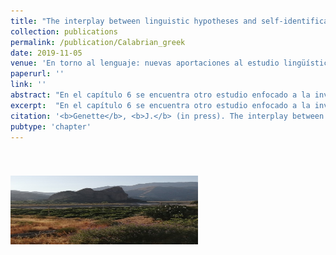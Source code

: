 ```yaml
---
title: "The interplay between linguistic hypotheses and self-identification needs: The case of Calabrian Greek"
collection: publications
permalink: /publication/Calabrian_greek
date: 2019-11-05
venue: 'En torno al lenguaje: nuevas aportaciones al estudio lingüístico'
paperurl: ''
link: ''
abstract: "En el capítulo 6 se encuentra otro estudio enfocado a la investigación de lenguas, en este caso de carácter minoritario: Genette se centra en el estudio del griego calabrés, una variedad que puede tener su origen en el griego clásico o en el bizantino. En concreto, el autor aborda cómo las interpretaciones subjetivas de los hablantes pueden influir a la hora de estudiar los orígenes de ciertas lenguas. A partir de una encuesta a hablantes actuales de esta variedad, se plantea cómo diferentes asuntos, tales como el prestigio social de la teoría o la identificación cultural que produce en los hablantes, pueden hacer que los hablantes se decanten a favor de una u otra hipótesis y validar así su auto-identificación como parte de una comunidad de habla."
excerpt:  "En el capítulo 6 se encuentra otro estudio enfocado a la investigación de lenguas, en este caso de carácter minoritario: Genette se centra en el estudio del griego calabrés, una variedad que puede tener su origen en el griego clásico o en el bizantino. En concreto, el autor aborda cómo las interpretaciones subjetivas de los hablantes pueden influir a la hora de estudiar los orígenes de ciertas lenguas. A partir de una encuesta a hablantes actuales de esta variedad, se plantea cómo diferentes asuntos, tales como el prestigio social de la teoría o la identificación cultural que produce en los hablantes, pueden hacer que los hablantes se decanten a favor de una u otra hipótesis y validar así su auto-identificación como parte de una comunidad de habla."
citation: '<b>Genette</b>, <b>J.</b> (in press). The interplay between linguistic hypotheses and self-identification needs: The case of Calabrian Greek. In A. Ariño-Bizarro, N. López-Cortés, D. Pascual (eds.): <i>En torno al lenguaje: nuevas aportaciones al estudio lingüístico</i>.'
pubtype: 'chapter'
---
```


<img align="left" width="300" height="110" src="./images/research/dialectology.png" style="padding-right:20px; padding-top:40px"/>

